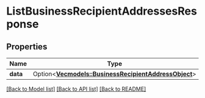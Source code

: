 # ListBusinessRecipientAddressesResponse

## Properties

Name | Type | Description | Notes
------------ | ------------- | ------------- | -------------
**data** | Option<[**Vec<models::BusinessRecipientAddressObject>**](BusinessRecipientAddressObject.md)> |  | [optional]

[[Back to Model list]](../README.md#documentation-for-models) [[Back to API list]](../README.md#documentation-for-api-endpoints) [[Back to README]](../README.md)


